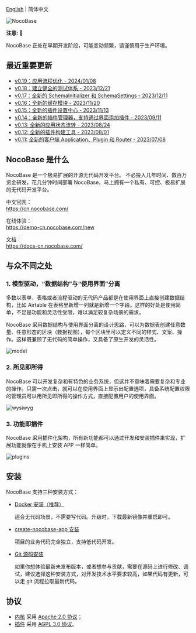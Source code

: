 [English](./README.md) | 简体中文
 
![NocoBase](https://nocobase-file.oss-cn-beijing.aliyuncs.com/main-l.png)

**注意:** 📌

NocoBase 正处在早期开发阶段，可能变动频繁，请谨慎用于生产环境。

## 最近重要更新

- [v0.19：应用流程优化 - 2024/01/08](https://blog-cn.nocobase.com/posts/release-v019/)
- [v0.18：建立健全的测试体系 - 2023/12/21](https://blog-cn.nocobase.com/posts/release-v018/)
- [v0.17：全新的 SchemaInitializer 和 SchemaSettings - 2023/12/11](https://blog-cn.nocobase.com/posts/release-v017/)
- [v0.16：全新的缓存模块 - 2023/11/20](https://blog-cn.nocobase.com/posts/release-v016/)
- [v0.15：全新的插件设置中心 - 2023/11/13](https://blog-cn.nocobase.com/posts/release-v015/)
- [v0.14：全新的插件管理器，支持通过界面添加插件 - 2023/09/11](https://blog-cn.nocobase.com/posts/release-v014/)
- [v0.13: 全新的应用状态流转 - 2023/08/24](https://blog-cn.nocobase.com/posts/release-v013/)
- [v0.12: 全新的插件构建工具 - 2023/08/01](https://blog-cn.nocobase.com/posts/release-v012/)
- [v0.11: 全新的客户端 Application、Plugin 和 Router - 2023/07/08](https://blog-cn.nocobase.com/posts/release-v011/)

## NocoBase 是什么

NocoBase 是一个极易扩展的开源无代码开发平台。
不必投入几年时间、数百万资金研发，花几分钟时间部署 NocoBase，马上拥有一个私有、可控、极易扩展的无代码开发平台。

中文官网：  
https://cn.nocobase.com/

在线体验：  
https://demo-cn.nocobase.com/new

文档：  
https://docs-cn.nocobase.com/

## 与众不同之处

### 1. 模型驱动，“数据结构”与“使用界面”分离

多数以表单、表格或者流程驱动的无代码产品都是在使用界面上直接创建数据结构，比如 Airtable 在表格里新增一列就是新增一个字段。这样的好处是使用简单，不足是功能和灵活性受限，难以满足较复杂场景的需求。

NocoBase 采用数据结构与使用界面分离的设计思路，可以为数据表创建任意数量、任意形态的区块（数据视图），每个区块里可以定义不同的样式、文案、操作。这样既兼顾了无代码的简单操作，又具备了原生开发的灵活性。

![model](https://nocobase-file.oss-cn-beijing.aliyuncs.com/model-l.png)

### 2. 所见即所得
NocoBase 可以开发复杂和有特色的业务系统，但这并不意味着需要复杂和专业的操作。只需一次点击，就可以在使用界面上显示出配置选项，具备系统配置权限的管理员可以用所见即所得的操作方式，直接配置用户的使用界面。

![wysiwyg](https://nocobase-file.oss-cn-beijing.aliyuncs.com/wysiwyg.gif)

### 3. 功能即插件

NocoBase 采用插件化架构，所有新功能都可以通过开发和安装插件来实现，扩展功能就像在手机上安装 APP 一样简单。

![plugins](https://nocobase-file.oss-cn-beijing.aliyuncs.com/plugins-l.png)

## 安装

NocoBase 支持三种安装方式：

- <a target="_blank" href="https://docs-cn.nocobase.com/welcome/getting-started/installation/docker-compose">Docker 安装（推荐）</a>

   适合无代码场景，不需要写代码。升级时，下载最新镜像并重启即可。

- <a target="_blank" href="https://docs-cn.nocobase.com/welcome/getting-started/installation/create-nocobase-app">create-nocobase-app 安装</a>

   项目的业务代码完全独立，支持低代码开发。

- <a target="_blank" href="https://docs-cn.nocobase.com/welcome/getting-started/installation/git-clone">Git 源码安装</a>

   如果你想体验最新未发布版本，或者想参与贡献，需要在源码上进行修改、调试，建议选择这种安装方式，对开发技术水平要求较高，如果代码有更新，可以走 git 流程拉取最新代码。

## 协议

- [内核](https://github.com/nocobase/nocobase/tree/main/packages/core) 采用 [Apache 2.0 协议](./LICENSE-APACHE-2.0)；
- [插件](https://github.com/nocobase/nocobase/tree/main/packages/plugins) 采用 [AGPL 3.0 协议](./LICENSE-AGPL)。
